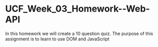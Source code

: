 # UCF_Week_03_Homework--Web-API
In this homework we will create a 10 question quiz. The purpose of this assignment is to learn to use DOM and JavaScript
